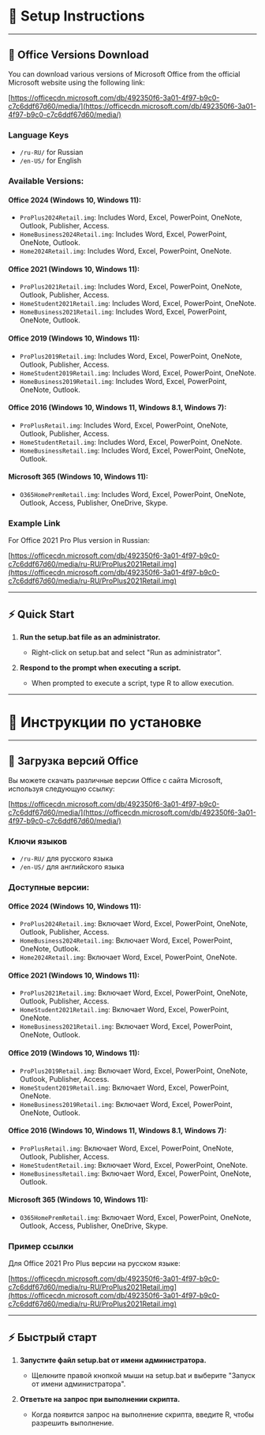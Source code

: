 # 🔧 Setup Instructions

---

## 💾 Office Versions Download

You can download various versions of Microsoft Office from the official Microsoft website using the following link:

[https://officecdn.microsoft.com/db/492350f6-3a01-4f97-b9c0-c7c6ddf67d60/media/](https://officecdn.microsoft.com/db/492350f6-3a01-4f97-b9c0-c7c6ddf67d60/media/)

### Language Keys
- `/ru-RU/` for Russian
- `/en-US/` for English

### Available Versions:
#### Office 2024 (Windows 10, Windows 11):
- `ProPlus2024Retail.img`: Includes Word, Excel, PowerPoint, OneNote, Outlook, Publisher, Access.
- `HomeBusiness2024Retail.img`: Includes Word, Excel, PowerPoint, OneNote, Outlook.
- `Home2024Retail.img`: Includes Word, Excel, PowerPoint, OneNote.

#### Office 2021 (Windows 10, Windows 11):
- `ProPlus2021Retail.img`: Includes Word, Excel, PowerPoint, OneNote, Outlook, Publisher, Access.
- `HomeStudent2021Retail.img`: Includes Word, Excel, PowerPoint, OneNote.
- `HomeBusiness2021Retail.img`: Includes Word, Excel, PowerPoint, OneNote, Outlook.

#### Office 2019 (Windows 10, Windows 11):
- `ProPlus2019Retail.img`: Includes Word, Excel, PowerPoint, OneNote, Outlook, Publisher, Access.
- `HomeStudent2019Retail.img`: Includes Word, Excel, PowerPoint, OneNote.
- `HomeBusiness2019Retail.img`: Includes Word, Excel, PowerPoint, OneNote, Outlook.

#### Office 2016 (Windows 10, Windows 11, Windows 8.1, Windows 7):
- `ProPlusRetail.img`: Includes Word, Excel, PowerPoint, OneNote, Outlook, Publisher, Access.
- `HomeStudentRetail.img`: Includes Word, Excel, PowerPoint, OneNote.
- `HomeBusinessRetail.img`: Includes Word, Excel, PowerPoint, OneNote, Outlook.

#### Microsoft 365 (Windows 10, Windows 11):
- `O365HomePremRetail.img`: Includes Word, Excel, PowerPoint, OneNote, Outlook, Access, Publisher, OneDrive, Skype.

### Example Link
For Office 2021 Pro Plus version in Russian:

[https://officecdn.microsoft.com/db/492350f6-3a01-4f97-b9c0-c7c6ddf67d60/media/ru-RU/ProPlus2021Retail.img](https://officecdn.microsoft.com/db/492350f6-3a01-4f97-b9c0-c7c6ddf67d60/media/ru-RU/ProPlus2021Retail.img)

---

## ⚡ Quick Start

1. **Run the setup.bat file as an administrator.**
    - Right-click on setup.bat and select "Run as administrator".

2. **Respond to the prompt when executing a script.**
    - When prompted to execute a script, type R to allow execution.

---

# 🔧 Инструкции по установке

---

## 💾 Загрузка версий Office

Вы можете скачать различные версии Office с сайта Microsoft, используя следующую ссылку:

[https://officecdn.microsoft.com/db/492350f6-3a01-4f97-b9c0-c7c6ddf67d60/media/](https://officecdn.microsoft.com/db/492350f6-3a01-4f97-b9c0-c7c6ddf67d60/media/)

### Ключи языков
- `/ru-RU/` для русского языка
- `/en-US/` для английского языка

### Доступные версии:
#### Office 2024 (Windows 10, Windows 11):
- `ProPlus2024Retail.img`: Включает Word, Excel, PowerPoint, OneNote, Outlook, Publisher, Access.
- `HomeBusiness2024Retail.img`: Включает Word, Excel, PowerPoint, OneNote, Outlook.
- `Home2024Retail.img`: Включает Word, Excel, PowerPoint, OneNote.

#### Office 2021 (Windows 10, Windows 11):
- `ProPlus2021Retail.img`: Включает Word, Excel, PowerPoint, OneNote, Outlook, Publisher, Access.
- `HomeStudent2021Retail.img`: Включает Word, Excel, PowerPoint, OneNote.
- `HomeBusiness2021Retail.img`: Включает Word, Excel, PowerPoint, OneNote, Outlook.

#### Office 2019 (Windows 10, Windows 11):
- `ProPlus2019Retail.img`: Включает Word, Excel, PowerPoint, OneNote, Outlook, Publisher, Access.
- `HomeStudent2019Retail.img`: Включает Word, Excel, PowerPoint, OneNote.
- `HomeBusiness2019Retail.img`: Включает Word, Excel, PowerPoint, OneNote, Outlook.

#### Office 2016 (Windows 10, Windows 11, Windows 8.1, Windows 7):
- `ProPlusRetail.img`: Включает Word, Excel, PowerPoint, OneNote, Outlook, Publisher, Access.
- `HomeStudentRetail.img`: Включает Word, Excel, PowerPoint, OneNote.
- `HomeBusinessRetail.img`: Включает Word, Excel, PowerPoint, OneNote, Outlook.

#### Microsoft 365 (Windows 10, Windows 11):
- `O365HomePremRetail.img`: Включает Word, Excel, PowerPoint, OneNote, Outlook, Access, Publisher, OneDrive, Skype.

### Пример ссылки
Для Office 2021 Pro Plus версии на русском языке:

[https://officecdn.microsoft.com/db/492350f6-3a01-4f97-b9c0-c7c6ddf67d60/media/ru-RU/ProPlus2021Retail.img](https://officecdn.microsoft.com/db/492350f6-3a01-4f97-b9c0-c7c6ddf67d60/media/ru-RU/ProPlus2021Retail.img)

---

## ⚡ Быстрый старт

1. **Запустите файл setup.bat от имени администратора.**
    - Щелкните правой кнопкой мыши на setup.bat и выберите "Запуск от имени администратора".

2. **Ответьте на запрос при выполнении скрипта.**
    - Когда появится запрос на выполнение скрипта, введите R, чтобы разрешить выполнение.

